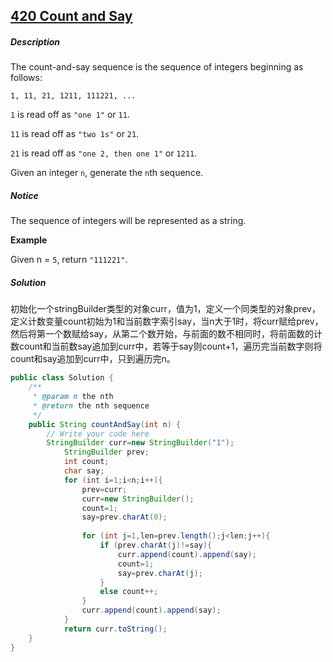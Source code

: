 ## [420 Count and Say](http://www.lintcode.com/en/problem/count-and-say/)

##### Description

The count-and-say sequence is the sequence of integers beginning as follows:

`1, 11, 21, 1211, 111221, ...`

`1` is read off as `"one 1"` or `11`.

`11` is read off as `"two 1s"` or `21`.

`21` is read off as `"one 2, then one 1"` or `1211`.

Given an integer `n`, generate the `n`th sequence.

#####  Notice

The sequence of integers will be represented as a string.

**Example**

Given n = `5`, return `"111221"`.

##### Solution

初始化一个stringBuilder类型的对象curr，值为1，定义一个同类型的对象prev，定义计数变量count初始为1和当前数字索引say，当n大于1时，将curr赋给prev，然后将第一个数赋给say，从第二个数开始，与前面的数不相同时，将前面数的计数count和当前数say追加到curr中，若等于say则count+1，遍历完当前数字则将count和say追加到curr中，只到遍历完n。

```java
public class Solution {
    /**
     * @param n the nth
     * @return the nth sequence
     */
    public String countAndSay(int n) {
        // Write your code here
        StringBuilder curr=new StringBuilder("1");
	    	StringBuilder prev;
	    	int count;
	    	char say;
	        for (int i=1;i<n;i++){
	        	prev=curr;
	 	        curr=new StringBuilder();       
	 	        count=1;
	 	        say=prev.charAt(0);
	 	        
	 	        for (int j=1,len=prev.length();j<len;j++){
	 	        	if (prev.charAt(j)!=say){
	 	        		curr.append(count).append(say);
	 	        		count=1;
	 	        		say=prev.charAt(j);
	 	        	}
	 	        	else count++;
	 	        }
	 	        curr.append(count).append(say);
	        }	       	        
	        return curr.toString();
    }
}
```

